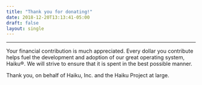 ```yaml
---
title: "Thank you for donating!"
date: 2018-12-20T13:13:41-05:00
draft: false
layout: single
---
```


---- 

Your financial contribution is much appreciated.
Every dollar you contribute helps fuel the development and adoption of our great operating system, Haiku®. We will strive to ensure that it is spent in the best possible manner.

Thank you, on behalf of Haiku, Inc. and the Haiku Project at large.
